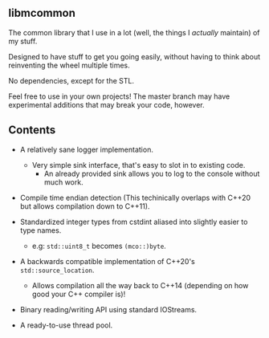 ## libmcommon

The common library that I use in a lot (well, the things I *actually* maintain) of my stuff. 

Designed to have stuff to get you going easily, without having to think about reinventing the wheel multiple times.

No dependencies, except for the STL. 

Feel free to use in your own projects! The master branch may have experimental additions that may break your code, however.

## Contents

- A relatively sane logger implementation.
	- Very simple sink interface, that's easy to slot in to existing code.
		- An already provided sink allows you to log to the console without much work.
		
- Compile time endian detection (This techinically overlaps with C++20 but allows compilation down to C++11).

- Standardized integer types from cstdint aliased into slightly easier to type names.
	- e.g: `std::uint8_t` becomes `(mco::)byte`.

- A backwards compatible implementation of C++20's `std::source_location`.
	- Allows compilation all the way back to C++14 (depending on how good your C++ compiler is)!
	
- Binary reading/writing API using standard IOStreams.

- A ready-to-use thread pool.
	